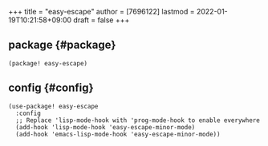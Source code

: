 +++
title = "easy-escape"
author = [7696122]
lastmod = 2022-01-19T10:21:58+09:00
draft = false
+++

## package {#package}

```elisp
(package! easy-escape)
```


## config {#config}

```elisp
(use-package! easy-escape
  :config
  ;; Replace 'lisp-mode-hook with 'prog-mode-hook to enable everywhere
  (add-hook 'lisp-mode-hook 'easy-escape-minor-mode)
  (add-hook 'emacs-lisp-mode-hook 'easy-escape-minor-mode))
```
